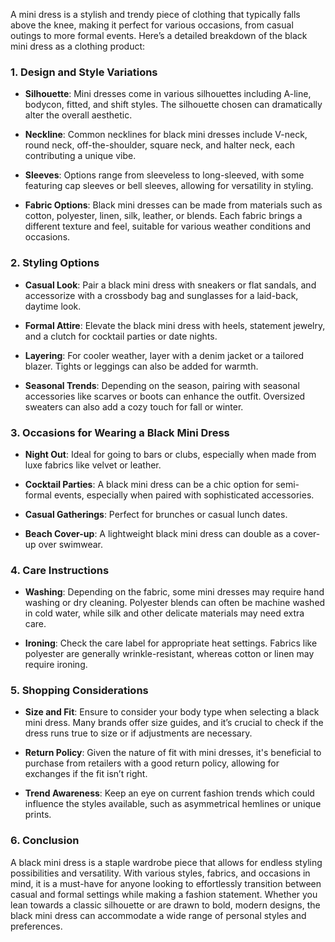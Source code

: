 A mini dress is a stylish and trendy piece of clothing that typically falls above the knee, making it perfect for various occasions, from casual outings to more formal events. Here’s a detailed breakdown of the black mini dress as a clothing product:

### 1. **Design and Style Variations**

   - **Silhouette**: Mini dresses come in various silhouettes including A-line, bodycon, fitted, and shift styles. The silhouette chosen can dramatically alter the overall aesthetic.
  
   - **Neckline**: Common necklines for black mini dresses include V-neck, round neck, off-the-shoulder, square neck, and halter neck, each contributing a unique vibe.

   - **Sleeves**: Options range from sleeveless to long-sleeved, with some featuring cap sleeves or bell sleeves, allowing for versatility in styling.

   - **Fabric Options**: Black mini dresses can be made from materials such as cotton, polyester, linen, silk, leather, or blends. Each fabric brings a different texture and feel, suitable for various weather conditions and occasions.

### 2. **Styling Options**

   - **Casual Look**: Pair a black mini dress with sneakers or flat sandals, and accessorize with a crossbody bag and sunglasses for a laid-back, daytime look.

   - **Formal Attire**: Elevate the black mini dress with heels, statement jewelry, and a clutch for cocktail parties or date nights.

   - **Layering**: For cooler weather, layer with a denim jacket or a tailored blazer. Tights or leggings can also be added for warmth.

   - **Seasonal Trends**: Depending on the season, pairing with seasonal accessories like scarves or boots can enhance the outfit. Oversized sweaters can also add a cozy touch for fall or winter.

### 3. **Occasions for Wearing a Black Mini Dress**

   - **Night Out**: Ideal for going to bars or clubs, especially when made from luxe fabrics like velvet or leather.
  
   - **Cocktail Parties**: A black mini dress can be a chic option for semi-formal events, especially when paired with sophisticated accessories.

   - **Casual Gatherings**: Perfect for brunches or casual lunch dates.

   - **Beach Cover-up**: A lightweight black mini dress can double as a cover-up over swimwear.

### 4. **Care Instructions**

   - **Washing**: Depending on the fabric, some mini dresses may require hand washing or dry cleaning. Polyester blends can often be machine washed in cold water, while silk and other delicate materials may need extra care.

   - **Ironing**: Check the care label for appropriate heat settings. Fabrics like polyester are generally wrinkle-resistant, whereas cotton or linen may require ironing.

### 5. **Shopping Considerations**

   - **Size and Fit**: Ensure to consider your body type when selecting a black mini dress. Many brands offer size guides, and it’s crucial to check if the dress runs true to size or if adjustments are necessary.

   - **Return Policy**: Given the nature of fit with mini dresses, it's beneficial to purchase from retailers with a good return policy, allowing for exchanges if the fit isn’t right.

   - **Trend Awareness**: Keep an eye on current fashion trends which could influence the styles available, such as asymmetrical hemlines or unique prints.

### 6. **Conclusion**

A black mini dress is a staple wardrobe piece that allows for endless styling possibilities and versatility. With various styles, fabrics, and occasions in mind, it is a must-have for anyone looking to effortlessly transition between casual and formal settings while making a fashion statement. Whether you lean towards a classic silhouette or are drawn to bold, modern designs, the black mini dress can accommodate a wide range of personal styles and preferences.